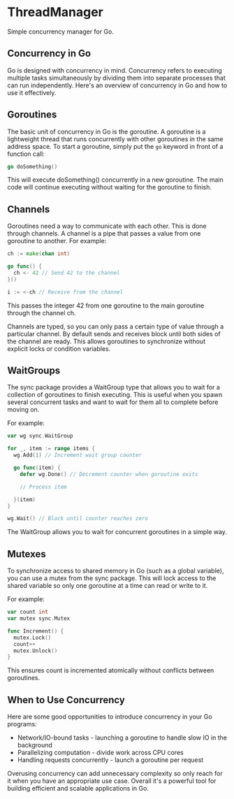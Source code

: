 # ThreadManager

Simple concurrency manager for Go.

## Concurrency in Go

Go is designed with concurrency in mind. Concurrency refers to executing multiple tasks simultaneously by dividing them into separate processes that can run independently. Here's an overview of concurrency in Go and how to use it effectively.

## Goroutines 

The basic unit of concurrency in Go is the goroutine. A goroutine is a lightweight thread that runs concurrently with other goroutines in the same address space. To start a goroutine, simply put the `go` keyword in front of a function call:

```go
go doSomething()
```

This will execute doSomething() concurrently in a new goroutine. The main code will continue executing without waiting for the goroutine to finish.

## Channels
Goroutines need a way to communicate with each other. This is done through channels. A channel is a pipe that passes a value from one goroutine to another. For example:

```go
ch := make(chan int)

go func() {
  ch <- 42 // Send 42 to the channel
}()

i := <-ch // Receive from the channel
```

This passes the integer 42 from one goroutine to the main goroutine through the channel ch.

Channels are typed, so you can only pass a certain type of value through a particular channel. By default sends and receives block until both sides of the channel are ready. This allows goroutines to synchronize without explicit locks or condition variables.

## WaitGroups

The sync package provides a WaitGroup type that allows you to wait for a collection of goroutines to finish executing. This is useful when you spawn several concurrent tasks and want to wait for them all to complete before moving on.

For example:
```go
var wg sync.WaitGroup

for _, item := range items {
  wg.Add(1) // Increment wait group counter

  go func(item) {
    defer wg.Done() // Decrement counter when goroutine exits

    // Process item

  }(item)
}

wg.Wait() // Block until counter reaches zero
```

The WaitGroup allows you to wait for concurrent goroutines in a simple way.

## Mutexes

To synchronize access to shared memory in Go (such as a global variable), you can use a mutex from the sync package. This will lock access to the shared variable so only one goroutine at a time can read or write to it.

For example:
```go
var count int
var mutex sync.Mutex

func Increment() {
  mutex.Lock() 
  count++
  mutex.Unlock()
}
```

This ensures count is incremented atomically without conflicts between goroutines.

## When to Use Concurrency

Here are some good opportunities to introduce concurrency in your Go programs:

- Network/IO-bound tasks - launching a goroutine to handle slow IO in the background
- Parallelizing computation - divide work across CPU cores
- Handling requests concurrently - launch a goroutine per request

Overusing concurrency can add unnecessary complexity so only reach for it when you have an appropriate use case. Overall it's a powerful tool for building efficient and scalable applications in Go.
